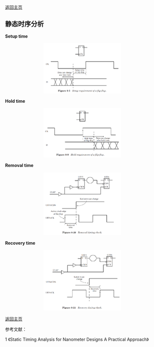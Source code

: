 [返回主页](../../README.md)

## 静态时序分析

**Setup time**

<p align="center"><img src="./fig1.png" width="50%" height="50%"></p>

**Hold time**

<p align="center"><img src="./fig2.png" width="50%" height="50%"></p>

**Removal time**

<p align="center"><img src="./fig3.png" width="50%" height="50%"></p>

**Recovery time**

<p align="center"><img src="./fig4.png" width="50%" height="50%"></p>

[返回主页](../../README.md)

参考文献：

1 《Static Timing Analysis for Nanometer Designs A Practical Approach》

<script type="text/javascript">
  document.body.style.backgroundColor='#fdefe6';
</script>